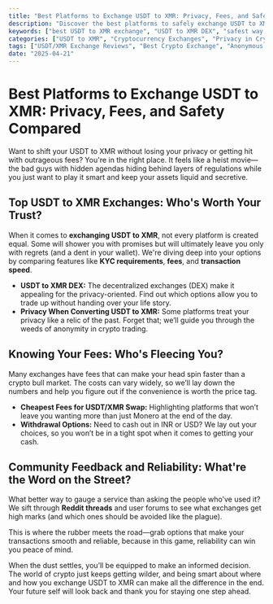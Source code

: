 ```yaml
---
title: "Best Platforms to Exchange USDT to XMR: Privacy, Fees, and Safety Compared"
description: "Discover the best platforms to safely exchange USDT to XMR while maintaining your privacy. Compare fees, KYC requirements, and more."
keywords: ["best USDT to XMR exchange", "USDT to XMR DEX", "safest way to swap USDT to XMR"]
categories: ["USDT to XMR", "Cryptocurrency Exchanges", "Privacy in Crypto"]
tags: ["USDT/XMR Exchange Reviews", "Best Crypto Exchange", "Anonymous Crypto Swap", "Low Fee Crypto Swap", "Monero Exchanges 2024", "No KYC Crypto Exchange"]
date: "2025-04-21"
---
```


# Best Platforms to Exchange USDT to XMR: Privacy, Fees, and Safety Compared

Want to shift your USDT to XMR without losing your privacy or getting hit with outrageous fees? You're in the right place. It feels like a heist movie—the bad guys with hidden agendas hiding behind layers of regulations while you just want to play it smart and keep your assets liquid and secretive. 

## Top USDT to XMR Exchanges: Who's Worth Your Trust?

When it comes to **exchanging USDT to XMR**, not every platform is created equal. Some will shower you with promises but will ultimately leave you only with regrets (and a dent in your wallet). We're diving deep into your options by comparing features like **KYC requirements**, **fees**, and **transaction speed**.

- **USDT to XMR DEX:** The decentralized exchanges (DEX) make it appealing for the privacy-oriented. Find out which options allow you to trade up without handing over your life story.
- **Privacy When Converting USDT to XMR:** Some platforms treat your privacy like a relic of the past. Forget that; we’ll guide you through the weeds of anonymity in crypto trading.

## Knowing Your Fees: Who's Fleecing You?

Many exchanges have fees that can make your head spin faster than a crypto bull market. The costs can vary widely, so we’ll lay down the numbers and help you figure out if the convenience is worth the price tag. 

- **Cheapest Fees for USDT/XMR Swap:** Highlighting platforms that won’t leave you wanting more than just Monero at the end of the day.
- **Withdrawal Options:** Need to cash out in INR or USD? We lay out your choices, so you won’t be in a tight spot when it comes to getting your cash.

## Community Feedback and Reliability: What're the Word on the Street?

What better way to gauge a service than asking the people who’ve used it? We sift through **Reddit threads** and user forums to see what exchanges get high marks (and which ones should be avoided like the plague). 

This is where the rubber meets the road—grab options that make your transactions smooth and reliable, because in this game, reliability can win you peace of mind. 

When the dust settles, you’ll be equipped to make an informed decision. The world of crypto just keeps getting wilder, and being smart about where and how you exchange USDT to XMR can make all the difference in the end. Your future self will look back and thank you for staying one step ahead.